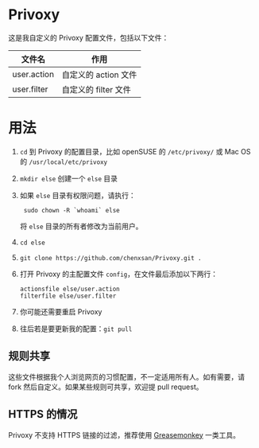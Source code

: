 Privoxy
=======

这是我自定义的 Privoxy 配置文件，包括以下文件：

文件名|作用
---|---
user.action|自定义的 action 文件 
user.filter|自定义的 filter 文件

# 用法

1. `cd` 到 Privoxy 的配置目录，比如 openSUSE 的 `/etc/privoxy/` 或 Mac OS 的 `/usr/local/etc/privoxy`
2. `mkdir else` 创建一个 `else` 目录
3. 如果 `else` 目录有权限问题，请执行：

        sudo chown -R `whoami` else
    将 `else` 目录的所有者修改为当前用户。
4. `cd else`
4. `git clone https://github.com/chenxsan/Privoxy.git .`
5. 打开 Privoxy 的主配置文件 `config`，在文件最后添加以下两行：

    ```
    actionsfile else/user.action
    filterfile else/user.filter
    ```
5. 你可能还需要重启 Privoxy
6. 往后若是要更新我的配置：`git pull`

## 规则共享

这些文件根据我个人浏览网页的习惯配置，不一定适用所有人。如有需要，请 fork 然后自定义。如果某些规则可共享，欢迎提 pull request。

## HTTPS 的情况

Privoxy 不支持 HTTPS 链接的过滤，推荐使用 [Greasemonkey](http://www.greasespot.net/) 一类工具。

